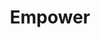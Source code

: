 ---
blog: https://blog.empower.me/
facebook: https://facebook.com/empowerfinance
instagram: https://instagram.com/empower.app
logohandle: empowerme
sort: empower
title: Empower
twitter: https://x.com/empowermeapp
website: https://empower.me/
---